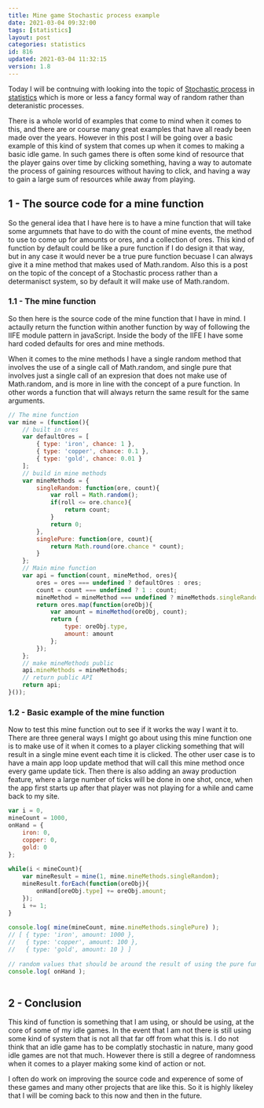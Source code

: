 ```yaml
---
title: Mine game Stochastic process example
date: 2021-03-04 09:32:00
tags: [statistics]
layout: post
categories: statistics
id: 816
updated: 2021-03-04 11:32:15
version: 1.8
---
```


Today I will be contnuing with looking into the topic of [Stochastic process](https://en.wikipedia.org/wiki/Stochastic_process) in [statistics](https://en.wikipedia.org/wiki/Statistics) which is more or less a fancy formal way of random rather than deteranistic processes. 

There is a whole world of examples that come to mind when it comes to this, and there are or course many great examples that have all ready been made over the years. However in this post I will be going over a basic example of this kind of system that comes up when it comes to making a basic idle game. In such games there is often some kind of resource that the player gains over time by clicking something, having a way to automate the process of gaining resources without having to click, and having a way to gain a large sum of resources while away from playing.

<!-- more -->

## 1 - The source code for a mine function

So the general idea that I have here is to have a mine function that will take some argumnets that have to do with the count of mine events, the method to use to come up for amounts or ores, and a collection of ores. This kind of function by default could be like a pure function if I do design it that way, but in any case it would never be a true pure function becuase I can always give it a mine method that makes used of Math.random. Also this is a post on the topic of the concept of a Stochastic process rather than a determanisct system, so by default it will make use of Math.random.

### 1.1 - The mine function

So then here is the source code of the mine function that I have in mind. I actaully return the function within another function by way of following the IIFE module pattern in javaScript. Inside the body of the IIFE I have some hard coded defaults for ores and mine methods.

When it comes to the mine methods I have a single random method that involves the use of a single call of Math.random, and single pure that involves just a single call of an expresion that does not make use of Math.random, and is more in line with the concept of a pure function. In other words a function that will always return the same result for the same arguments.

```js
// The mine function
var mine = (function(){
    // built in ores
    var defaultOres = [
        { type: 'iron', chance: 1 },
        { type: 'copper', chance: 0.1 },
        { type: 'gold', chance: 0.01 }
    ];
    // build in mine methods
    var mineMethods = {
        singleRandom: function(ore, count){
            var roll = Math.random();
            if(roll <= ore.chance){
                return count;
            }
            return 0;
        },
        singlePure: function(ore, count){
            return Math.round(ore.chance * count);
        }
    };
    // Main mine function
    var api = function(count, mineMethod, ores){
        ores = ores === undefined ? defaultOres : ores;
        count = count === undefined ? 1 : count;
        mineMethod = mineMethod === undefined ? mineMethods.singleRandom : mineMethod;
        return ores.map(function(oreObj){
            var amount = mineMethod(oreObj, count);
            return {
                type: oreObj.type,
                amount: amount
            };
        });
    };
    // make mineMethods public
    api.mineMethods = mineMethods;
    // return public API
    return api;
}());
```

### 1.2 - Basic example of the mine function

Now to test this mine function out to see if it works the way I want it to. There are three general ways I might go about using this mine function one is to make use of it when it comes to a player clicking something that will result in a single mine event each time it is clicked. The other user case is to have a main app loop update method that will call this mine method once every game update tick. Then there is also adding an away production feature, where a large number of ticks will be done in one shot, once, when the app first starts up after that player was not playing for a while and came back to my site.

```js 
var i = 0,
mineCount = 1000,
onHand = {
    iron: 0,
    copper: 0,
    gold: 0
};
 
while(i < mineCount){
    var mineResult = mine(1, mine.mineMethods.singleRandom);
    mineResult.forEach(function(oreObj){
        onHand[oreObj.type] += oreObj.amount;
    });
    i += 1;
}
 
console.log( mine(mineCount, mine.mineMethods.singlePure) );
// [ { type: 'iron', amount: 1000 },
//   { type: 'copper', amount: 100 },
//   { type: 'gold', amount: 10 } ]
 
// random values that should be around the result of using the pure function
console.log( onHand );
 
```

## 2 - Conclusion

This kind of function is something that I am using, or should be using, at the core of some of my idle games. In the event that I am not there is still using some kind of system that is not all that far off from what this is. I do not think that an idle game has to be complatly stochastic in nature, many good idle games are not that much. However there is still a degree of randomness when it comes to a player making some kind of action or not.

I often do work on improving the source code and experence of some of these games and many other projects that are like this. So it is highly likeley that I will be coming back to this now and then in the future. 
